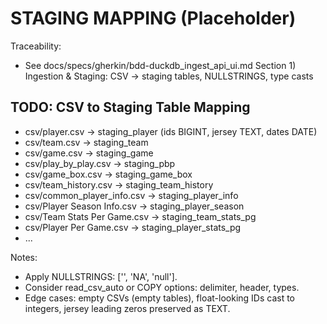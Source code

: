 # STAGING MAPPING (Placeholder)

Traceability:
- See docs/specs/gherkin/bdd-duckdb_ingest_api_ui.md
  Section 1) Ingestion & Staging: CSV -> staging tables, NULLSTRINGS, type casts

## TODO: CSV to Staging Table Mapping
- csv/player.csv -> staging_player (ids BIGINT, jersey TEXT, dates DATE)
- csv/team.csv -> staging_team
- csv/game.csv -> staging_game
- csv/play_by_play.csv -> staging_pbp
- csv/game_box.csv -> staging_game_box
- csv/team_history.csv -> staging_team_history
- csv/common_player_info.csv -> staging_player_info
- csv/Player Season Info.csv -> staging_player_season
- csv/Team Stats Per Game.csv -> staging_team_stats_pg
- csv/Player Per Game.csv -> staging_player_stats_pg
- ...

Notes:
- Apply NULLSTRINGS: ['', 'NA', 'null'].
- Consider read_csv_auto or COPY options: delimiter, header, types.
- Edge cases: empty CSVs (empty tables), float-looking IDs cast to integers, jersey leading zeros preserved as TEXT.